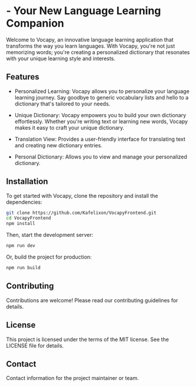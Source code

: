 #  - Your New Language Learning Companion

Welcome to Vocapy, an innovative language learning application that transforms the way you learn languages. With Vocapy, you're not just memorizing words; you're creating a personalized dictionary that resonates with your unique learning style and interests.

## Features

* Personalized Learning: Vocapy allows you to personalize your language learning journey. Say goodbye to generic vocabulary lists and hello to a dictionary that's tailored to your needs.

* Unique Dictionary: Vocapy empowers you to build your own dictionary effortlessly. Whether you're writing text or learning new words, Vocapy makes it easy to craft your unique dictionary.

* Translation View: Provides a user-friendly interface for translating text and creating new dictionary entries.

* Personal Dictionary: Allows you to view and manage your personalized dictionary.

## Installation

To get started with Vocapy, clone the repository and install the dependencies:

```bash
git clone https://github.com/Kafelixon/VocapyFrontend.git
cd VocapyFrontend
npm install
```

Then, start the development server:

```bash
npm run dev
```

Or, build the project for production:

```bash
npm run build
```

## Contributing

Contributions are welcome! Please read our contributing guidelines for details.

## License

This project is licensed under the terms of the MIT license. See the LICENSE file for details.

## Contact

Contact information for the project maintainer or team.
